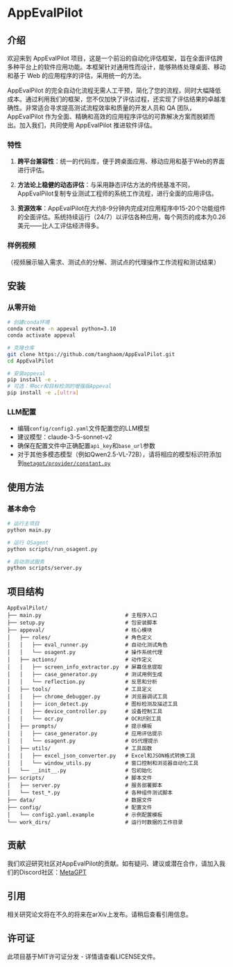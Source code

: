 # AppEvalPilot

## 介绍

欢迎来到 AppEvalPilot 项目，这是一个前沿的自动化评估框架，旨在全面评估跨多种平台上的软件应用功能。本框架针对通用性而设计，能够熟练处理桌面、移动和基于 Web 的应用程序的评估，采用统一的方法。

AppEvalPilot 的完全自动化流程无需人工干预，简化了您的流程，同时大幅降低成本。通过利用我们的框架，您不仅加快了评估过程，还实现了评估结果的卓越准确性。非常适合寻求提高测试流程效率和质量的开发人员和 QA 团队，AppEvalPilot 作为全面、精确和高效的应用程序评估的可靠解决方案而脱颖而出。加入我们，共同使用 AppEvalPilot 推进软件评估。

### 特性

1. **跨平台兼容性**：统一的代码库，便于跨桌面应用、移动应用和基于Web的界面进行评估。
   
2. **方法论上稳健的动态评估**：与采用静态评估方法的传统基准不同，AppEvalPilot复制专业测试工程师的系统工作流程，进行全面的应用评估。
   
3. **资源效率**：AppEvalPilot在大约8-9分钟内完成对应用程序中15-20个功能组件的全面评估。系统持续运行（24/7）以评估各种应用，每个网页的成本为0.26美元——比人工评估经济得多。

### 样例视频

（视频展示输入需求、测试点的分解、测试点的代理操作工作流程和测试结果）

## 安装

### 从零开始

```bash
# 创建conda环境
conda create -n appeval python=3.10
conda activate appeval

# 克隆仓库
git clone https://github.com/tanghaom/AppEvalPilot.git
cd AppEvalPilot

# 安装appeval
pip install -e .
# 可选：带ocr和目标检测的增强版Appeval
pip install -e .[ultra]
```

### LLM配置
- 编辑`config/config2.yaml`文件配置您的LLM模型
- 建议模型：claude-3-5-sonnet-v2
- 确保在配置文件中正确配置`api_key`和`base_url`参数
- 对于其他多模态模型（例如Qwen2.5-VL-72B），请将相应的模型标识符添加到[`metagpt/provider/constant.py`](https://github.com/geekan/MetaGPT/blob/79390a28247dbfaf8097d3bcd6e6f23b56e9e444/metagpt/provider/constant.py#L34)

## 使用方法

### 基本命令

```bash
# 运行主项目
python main.py
```

```bash
# 运行 OSagent
python scripts/run_osagent.py
```

```bash
# 启动测试服务
python scripts/server.py
```

## 项目结构

```
AppEvalPilot/
├── main.py                           # 主程序入口
├── setup.py                          # 包安装脚本
├── appeval/                          # 核心模块
│   ├── roles/                        # 角色定义
│   │   ├── eval_runner.py            # 自动化测试角色
│   │   └── osagent.py                # 操作系统代理
│   ├── actions/                      # 动作定义
│   │   ├── screen_info_extractor.py  # 屏幕信息提取
│   │   ├── case_generator.py         # 测试用例生成
│   │   └── reflection.py             # 反思和分析
│   ├── tools/                        # 工具定义
│   │   ├── chrome_debugger.py        # 浏览器调试工具
│   │   ├── icon_detect.py            # 图标检测及描述工具
│   │   ├── device_controller.py      # 设备控制工具
│   │   └── ocr.py                    # OCR识别工具
│   ├── prompts/                      # 提示模板
│   │   ├── case_generator.py         # 应用评估提示
│   │   └── osagent.py                # OS代理提示
│   ├── utils/                        # 工具函数
│   │   ├── excel_json_converter.py   # Excel和JSON格式转换工具
│   │   └── window_utils.py           # 窗口控制和浏览器自动化工具
│   └── __init__.py                   # 包初始化
├── scripts/                          # 脚本文件
│   ├── server.py                     # 服务部署脚本
│   └── test_*.py                     # 各种组件测试脚本
├── data/                             # 数据文件
├── config/                           # 配置文件
│   └── config2.yaml.example          # 示例配置模板
└── work_dirs/                        # 运行时数据的工作目录
```

## 贡献

我们欢迎研究社区对AppEvalPilot的贡献。如有疑问、建议或潜在合作，请加入我们的Discord社区：[MetaGPT](https://discord.gg/ZRHeExS6xv)

## 引用

相关研究论文将在不久的将来在arXiv上发布。请稍后查看引用信息。

## 许可证

此项目基于MIT许可证分发 - 详情请查看LICENSE文件。
